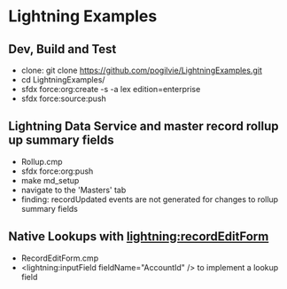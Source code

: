 # Lightning Examples

## Dev, Build and Test
- clone: git clone https://github.com/pogilvie/LightningExamples.git
- cd LightningExamples/
- sfdx force:org:create -s -a lex edition=enterprise
- sfdx force:source:push

## Lightning Data Service and master record rollup up summary fields
- Rollup.cmp
- sfdx force:org:push
- make md_setup
- navigate to the 'Masters' tab
- finding: recordUpdated events are not generated for changes to rollup summary fields

## Native Lookups with <lightning:recordEditForm>
- RecordEditForm.cmp
- <lightning:inputField fieldName="AccountId" /> to implement a lookup field

